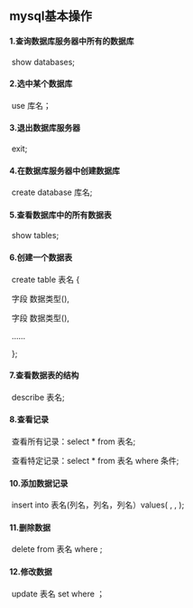 ## mysql基本操作

#### 1.查询数据库服务器中所有的数据库

​	show databases;

#### 2.选中某个数据库

​	use 库名；

#### 3.退出数据库服务器

​	exit;

#### 4.在数据库服务器中创建数据库

​	create database 库名;

#### 5.查看数据库中的所有数据表

​	show tables;

#### 6.创建一个数据表

​	create table 表名 {

​		字段 数据类型(),

​		字段 数据类型(),

​		......

​	};

#### 7.查看数据表的结构

​	describe 表名;

#### 8.查看记录

​	查看所有记录：select * from 表名;

​	查看特定记录：select * from 表名 where 条件;

#### 10.添加数据记录

​	insert into 表名(列名，列名，列名）values(	,	,	);

#### 11.删除数据

​	delete from 表名 where	;

#### 12.修改数据

​	update  表名 set	where	；